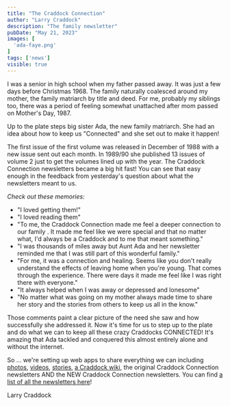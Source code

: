 ```yaml
---
title: "The Craddock Connection"
author: "Larry Craddock"
description: "The family newsletter"
pubDate: "May 21, 2023"
images: [
  'ada-faye.png'
]
tags: ['news']
visible: true
---
```

I was a senior in high school when my father passed away. It was just a few days before Christmas 1968. The family naturally coalesced around my mother, the family matriarch by title and deed. For me, probably my siblings too, there was a period of feeling somewhat unattached after mom passed on Mother's Day, 1987.

Up to the plate steps big sister Ada, the new family matriarch. She had an idea about how to keep us "Connected" and she set out to make it happen!

The first issue of the first volume was released in December of 1988 with a new issue sent out each month. In 1989/90 she published 13 issues of volume 2 just to get the volumes lined up with the year. The Craddock Connection newsletters became a big hit fast! You can see that easy enough in the feedback from yesterday's question about what the newsletters meant to us.

_*Check out these memories:*_

* "I loved getting them!"
* "I loved reading them"
* "To me, the Craddock Connection made me feel a deeper connection to our family . It made me feel like we were special and that no matter what, I'd always be a Craddock and to me that meant something."
* "I was thousands of miles away but Aunt Ada and her newsletter reminded me that I was still part of this wonderful family."
* "For me, it was a connection and healing. Seems like you don't really understand the effects of leaving home when you're young. That comes through the experience. There were days it made me feel like I was right there with everyone."
* "It always helped when I was away or depressed and lonesome"
* "No matter what was going on my mother always made time to share her story and the stories from others to keep us all in the know."

Those comments paint a clear picture of the need she saw and how successfully she addressed it. Now it's time for us to step up to the plate and do what we can to keep all these crazy Craddocks CONNECTED! It's amazing that Ada tackled and conquered this almost entirely alone and without the internet.

So ... we're setting up web apps to share everything we can including <a href="https://photos.craddock.org" target="_blank">photos</a>, <a href="https://videos.craddock.org/home" target="_blank">videos</a>, [stories](/articles), <a href="https://wiki.craddock.org" target="_blank">a Craddock wiki</a>, the original Craddock Connection newsletters AND the NEW Craddock Connection newsletters. You can find [a list of all the newsletters here](/newsletters)!

Larry Craddock
